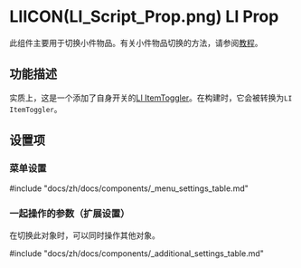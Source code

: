 # LIICON(LI_Script_Prop.png) LI Prop

此组件主要用于切换小件物品。有关小件物品切换的方法，请参阅[教程](../../tutorial/toggle)。

## 功能描述

实质上，这是一个添加了自身开关的[LI ItemToggler](itemtoggler)。在构建时，它会被转换为`LI ItemToggler`。

## 设置项

### 菜单设置

#include "docs/zh/docs/components/_menu_settings_table.md"

### 一起操作的参数（扩展设置）

在切换此对象时，可以同时操作其他对象。

#include "docs/zh/docs/components/_additional_settings_table.md"